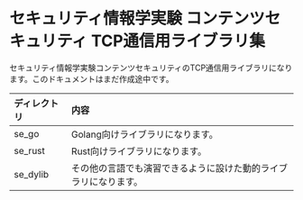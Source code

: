 # セキュリティ情報学実験 コンテンツセキュリティ TCP通信用ライブラリ集

セキュリティ情報学実験コンテンツセキュリティのTCP通信用ライブラリになります。このドキュメントはまだ作成途中です。

| ディレクトリ | 内容                                                             |
| :----------- | :--------------------------------------------------------------- |
| se_go        | Golang向けライブラリになります。                                 |
| se_rust      | Rust向けライブラリになります。                                   |
| se_dylib     | その他の言語でも演習できるように設けた動的ライブラリになります。 |